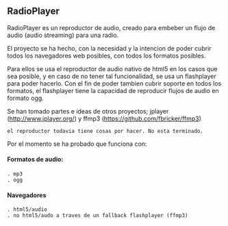 ## RadioPlayer

RadioPlayer es un reproductor de audio, creado para embeber un flujo de audio
(audio streaming) para una radio.

El proyecto se ha hecho, con la necesidad y la intencion
de poder cubrir todos los navegadores web posibles, con todos los formatos posibles.

Para ellos se usa el reproductor de audio nativo de html5 en los casos que sea
posible, y en caso de no tener tal funcionalidad, se usa un flashplayer para
poder hacerlo. Con el fin de poder tambien cubrir soporte en todos los
formatos, el flashplayer tiene la capacidad de reproducir flujos de audio en
formato ogg.

Se han tomado partes e ideas de otros proyectos; jplayer
(http://www.jplayer.org/) y ffmp3
(https://github.com/fbricker/ffmp3)

    el reproductor todavia tiene cosas por hacer. No esta terminado.

Por el momento se ha probado que funciona con:

#### Formatos de audio:

    . mp3
    . ogg

#### Navegadores

    . html5/audio
    . no html5/audo a traves de un fallback flashplayer (ffmp3)


